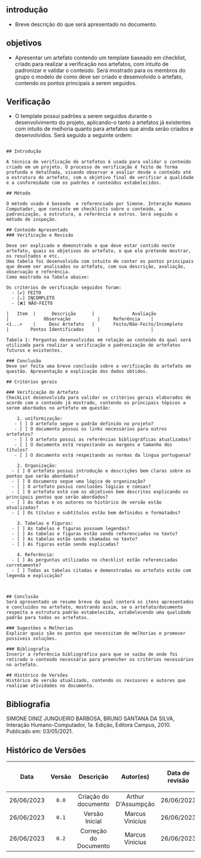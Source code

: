 ## introdução
- Breve descrição do que será apresentado no documento.

##	objetivos 
- Apresentar um artefato contendo um template baseado em checklist, criado para realizar a verificação nos artefatos, com intuito de padronizar e validar o conteúdo. Será mostrado para os membros do grupo o modelo de como deve ser criado e desenvolvido o artefato, contendo os pontos principais a serem seguidos.

##	Verificação	
-  O template possui padrões a serem seguidos durante o desenvolvimento do projeto, aplicando-o tanto a artefatos já existentes com intuito de melhoria quanto para artefatos que ainda serão criados e desenvolvidos.
Será seguido a seguinte ordem:

```MD

## Introdução

A técnica de verificação de artefatos é usada para validar o conteúdo criado em um projeto. O processo de verificação é feito de forma profunda e detalhada, visando observar e avaliar desde o conteúdo até a estrutura do artefato, com o objetivo final de verificar a qualidade e a conformidade com os padrões e conteúdos estabelecidos.

## Método

O método usado é baseado  e referenciado por Simone. Interação Humano Computador, que consiste em checklists sobre o conteúdo, a padronização, a estrutura, a referência e outros. Será seguido o método de inspeção.

## Conteúdo Apresentado
### Verificação e Revisão

Deve ser explicado e demonstrado o que deve estar contido neste artefato, quais os objetivos do artefato, o que ele pretende mostrar, os resultados e etc.
Uma tabela foi desenvolvida com intuito de conter os pontos principais que devem ser analisados no artefato, com sua descrição, avaliação, observação e referência.
Como mostrado na Tabela abaixo:

Os critérios de verificação seguidos foram:
  - [✔️] FEITO
  - [⚠️] INCOMPLETO
  - [❌] NÃO-FEITO 

|   Item  |      Descrição      |              Avaliação              |             Observação          |     Referência    |
<1...>    |     Desc Artefato   |       Feito/Não-Feito/Incompleto    |        Pontos Identificados     |                   | 

Tabela 1: Perguntas desenvolvidas em relação ao conteúdo da qual será utilizada para realizar a verificação e padronização de artefatos futuros e existentes.

### Conclusão
Deve ser feita uma breve conclusão sobre a verificação do artefato em questão. Apresentação e explicação dos dados obtidos.

## Critérios gerais

### Verificação do Artefato
CheckList desenvolvida para validar os critérios gerais elaborados de acordo com o conteúdo já mostrado, contendo os principais tópicos a serem abordados no artefato em questão:

	1. uniformização:
   - [ ] O artefato segue o padrão definido no projeto?
   - [ ] O documento possui os links necessários para outros artefatos?
   - [ ] O artefato possui as referências bibliográficas atualizadas?
   - [ ] O documento está respeitando as margens e tamanho dos títulos?
   - [ ] O documento está respeitando as normas da língua portuguesa? 

	2. Organização:
  - [ ] O artefato possui introdução e descrições bem claras sobre os pontos que serão abordados? 
  - [ ] O documento segue uma lógica de organização?
  - [ ] O artefato possui conclusões lógicas e coesas? 
  - [ ] O artefato está com os objetivos bem descritos explicando os principais pontos que serão abordados?
  - [ ] As datas e os autores no histórico de versão estão atualizadas?
  - [ ] Os títulos e subtítulos estão bem definidos e formatados?

	3. Tabelas e Figuras:
  - [ ] As tabelas e figuras possuem legendas?
  - [ ] As tabelas e figuras estão sendo referenciadas no texto?
  - [ ] As tabelas estão sendo chamadas no texto?
  - [ ] As figuras estão sendo explicadas?
          
	4. Referência:
  - [ ] As perguntas utilizadas no checklist estão referenciadas corretamente?
  - [ ] Todas as tabelas citadas e demonstradas no artefato estão com legenda e explicação?
        
	

## Conclusão
Será apresentado um resumo breve da qual conterá os itens apresentados e concluídos no artefato, mostrando assim, se o artefato/documento respeita a estrutura padrão estabelecida, estabelecendo uma qualidade padrão para todos os artefatos.

### Sugestões e Melhorias
Explicar quais são os pontos que necessitam de melhorias e promover possíveis soluções.

### Bibliografia
Inserir a referência bibliográfica para que se saiba de onde foi retirado o conteúdo necessário para preencher os critérios necessários no artefato.

## Histórico de Versões
Histórico de versão atualizado, contendo os revisores e autores que realizam atividades no documento.

```
## Bibliografia
<!-- FONTES CONSULTADAS DURANTE A ELABORAÇÃO DO TEXTO, CITADAS OU NÃO. REMOVER CASO NÃO HOUVER -->
SIMONE DINIZ JUNQUEIRO BARBOSA, BRUNO SANTANA DA SILVA, Interação Humano-Computador, 1a.
Edição, Editora Campus, 2010. Publicado em: 03/05/2021.

## Histórico de Versões

| <p align="center">Data</p> | <p align="center">Versão</p> | <p align="center">Descrição</p> | <p align="center">Autor(es)</p> | <p align="center">Data de revisão</p> | <p align="center">Revisor(es)</p> |
| :-: | :-: | :-: | :-: | :-: | :-: |
| 26/06/2023 | `0.0`  | Criação do documento | Arthur D'Assumpção | 26/06/2023 | Marcus Vinicius |
| 26/06/2023 | `0.1`  | Versão Inicial | Marcus Vinicius | 26/06/2023 | Arthur D'Assumpção |
| 26/06/2023 | `0.2`  | Correção do Documento | Marcus Vinicius | 26/06/2023 | Arthur D'Assumpção |
